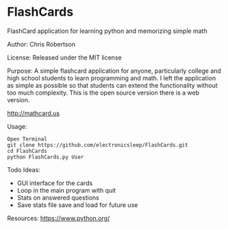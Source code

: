 FlashCards
==========

FlashCard application for learning python and memorizing simple math

Author: Chris Robertson

License: Released under the MIT license

Purpose: A simple flashcard application for anyone, particularly college and high school students to learn programming and math. I left the application as simple as possible so that students can extend the functionality without too much complexity. This is the open source version there is a web version. 

http://mathcard.us

Usage:
```
Open Terminal
git clone https://github.com/electronicsleep/FlashCards.git
cd FlashCards
python FlashCards.py User
```

Todo Ideas:
* GUI interface for the cards
* Loop in the main program with quit
* Stats on answered questions
* Save stats file save and load for future use

Resources:
https://www.python.org/
